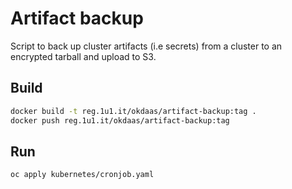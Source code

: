 # Artifact backup

Script to back up cluster artifacts (i.e secrets) from a cluster
to an encrypted tarball and upload to S3.

## Build

```sh
docker build -t reg.1u1.it/okdaas/artifact-backup:tag .
docker push reg.1u1.it/okdaas/artifact-backup:tag
```

## Run

```sh
oc apply kubernetes/cronjob.yaml
```